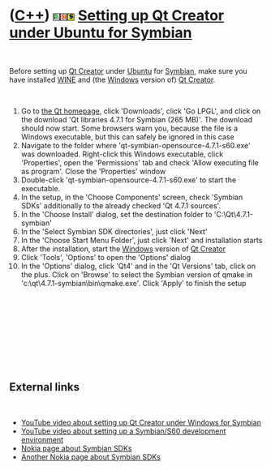 



 

 

 

 

 

([C++](Cpp.htm)) ![Qt Creator](PicQtCreator.png)![Ubuntu](PicUbuntu.png)![Symbian](PicSymbian.png) [Setting up Qt Creator under Ubuntu for Symbian](CppSettingUpQtCreatorUbuntuSymbian.htm)
===========================================================================================================================================================================================

 

Before setting up [Qt Creator](CppQtCreator.htm) under
[Ubuntu](CppUbuntu.htm) for [Symbian](CppSymbian.htm), make sure you
have installed [WINE](CppWine.htm) and (the [Windows](CppWindows.htm)
version of) [Qt Creator](CppQtCreator.htm).

 

1.  Go to [the Qt homepage](http://www.qt.nokia.com), click 'Downloads',
    click 'Go LPGL', and click on the download 'Qt libraries 4.7.1 for
    Symbian (265 MB)'. The download should now start. Some browsers warn
    you, because the file is a Windows executable, but this can safely
    be ignored in this case
2.  Navigate to the folder where 'qt-symbian-opensource-4.7.1-s60.exe'
    was downloaded. Right-click this Windows executable, click
    'Properties', open the 'Permissions' tab and check 'Allow executing
    file as program'. Close the 'Properties' window
3.  Double-click 'qt-symbian-opensource-4.7.1-s60.exe' to start
    the executable.
4.  In the setup, in the 'Choose Components' screen, check 'Symbian
    SDKs' additionally to the already checked 'Qt 4.7.1 sources'.
5.  In the 'Choose Install' dialog, set the destination folder to
    'C:\\Qt\\4.7.1-symbian'
6.  In the 'Select Symbian SDK directories', just click 'Next'
7.  In the 'Choose Start Menu Folder', just click 'Next' and
    installation starts
8.  After the installation, start the [Windows](CppWindows.htm) version
    of [Qt Creator](CppQtCreator.htm)
9.  Click 'Tools', 'Options' to open the 'Options' dialog
10. In the 'Options' dialog, click 'Qt4' and in the 'Qt Versions' tab,
    click on the plus. Click on 'Browse' to select the Symbian version
    of qmake in 'c:\\qt\\4.7.1-symbian\\bin\\qmake.exe'. Click 'Apply'
    to finish the setup

 

 

 

 

 

External links
--------------

 

-   [YouTube video about setting up Qt Creator under Windows for
    Symbian](http://www.youtube.com/watch?v=bGJOQTkdttM)
-   [YouTube video about setting up a Symbian/S60 development
    environment](http://www.youtube.com/watch?v=5BgMJS3wC28)
-   [Nokia page about Symbian SDKs](http://www.bit.ly/s60sdk)
-   [Another Nokia page about Symbian
    SDKs](http://www.forum.nokia.com/Library/Tools_and_downloads/Other/Symbian_SDKs)

 

 

 

 

 





 



